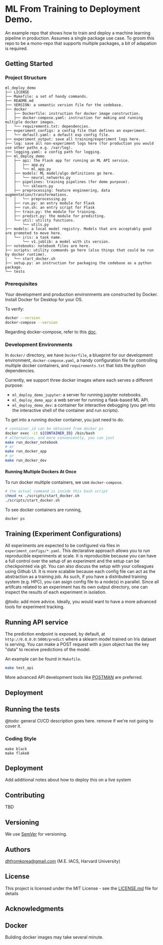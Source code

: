 # ML From Training to Deployment Demo.
An example repo that shows how to train and deploy a machine learning pipeline in production. Assumes a single package use case. To groom this repo to be a mono-repo that supports multiple packages, a bit of adapation is required.

## Getting Started

### Project Structure

```
ml_deploy_demo
├── LICENSE
├── Makefile: a set of handy commands.
├── README.md
├── VERSION: a semantic version file for the codebase.
├── docker
│   ├── Dockerfile: instruction for docker image construction.
│   ├── docker-compose.yaml: instruction for making and running multiple docker images.
│   └── requirements.txt: dependencies.
├── experiment_configs: a config file that defines an experiment.
│   └── default.yaml: a default exp config file.
├── experiment_output: save all training/experiment logs here.
├── log: save all non-experiment logs here (for production you would use other paths e.g. /var/log).
├── logging.yaml: a config path for logging.
├── ml_deploy_demo
│   ├── api: the Flask app for running an ML API service.
│   │   ├── app.py
│   │   └── ml_app.py
│   ├── models: ML model/algo definitions go here.
│   │   └── neural_networks.py
│   ├── pipelines: training pipelines (for demo purpose).
│   │   └── sklearn.py
│   ├── preprocessing: feature engineering, data augmentation/transformations.
│   │   └── preprocessing.py
│   ├── run.py: an entry module for Flask
│   ├── run.sh: an entry script for Flask
│   ├── train.py: the module for training.
│   ├── predict.py: the module for predicting.
│   └── util: utility functions.
│       └── utils.py
├── models: a local model registry. Models that are acceptably good are promoted to move here.
│   └── iris: a task name.
│       └── v1.joblib: a model with its version.
├── notebooks: notebook files are here.
├── scripts: utility commands go here (also things that could be run by docker runtime).
│   └── start_docker.sh
├── setup.py: an instruction for packaging the codebase as a python package.
└── tests
```

### Prerequisites

Your development and production environments are constructed by Docker. Install Docker for Desktop for your OS.

To verify:
```bash
docker --version
docker-compose --version
```

Regarding docker-compose, refer to this [doc](https://docs.docker.com/compose/install/).


### Development Environments
In `docker/` directory, we have `Dockerfile`, a blueprint for our development environment, `docker-compose.yaml`, a handy configuration file for controlling multiple docker containers, and `requirements.txt` that lists the python dependencies.

Currently, we support three docker images where each serves a different purpose:
- `ml_deploy_demo_jupyter`: a server for running jupyter notebooks.
- `ml_deploy_demo_app`: a web server for running a flask-based ML API.
- `ml_deploy_demo_dev`: a container for interactive debugging (you get into the interactive shell of the container and run scripts).

To get into a running docker container, you just need to do.
```bash
# container_id can be obtained from docker ps
docker exec -it ${CONTAINER_ID} /bin/bash
# alternative, and more conveniently, you can just
make run_docker_notebook
# or
make run_docker_app
# or
make run_docker_dev
```

#### Running Multiple Dockers At Once
To run docker multiple containers, we use `docker-compose`.

```bash
# the actual command is inside this bash script
chmod +x ./scripts/start_docker.sh
./scripts/start_docker.sh
```

To see docker containers are running,
```bash
docker ps
```
## Training (Experiment Configurations)
All experiments are expected to be configured via files in `experiment_configs/*.yaml`. This declarative approach allows you to run reproducible experiments at scale. It is reproducible because you can have a full control over the setup of an experiment and the setup can be checkpointed via git. You can also discuss the setup with your colleagues using Github UI. It is more scalable because each config file can act as the abstraction as a training job. As such, if you have a distributed training system (e.g. HPC), you can asign config file to a node(s) in parallel. Since all artifcats related to an experiment has its own output directory, one can inspect the results of each experiment in isolation.

@todo: add more advice.
Ideally, you would want to have a more advanced tools for experiment tracking.

## Running API service
The prediction endpoint is exposed, by default, at `http://0.0.0.0:5000/predict` where a sklearn model trained on Iris dataset is serving. You can make a POST request with a json object has the key "data" to receive predictions of the model.

An example can be found in `Makefile`.
```bash
make test_api
```
More advanced API development tools like [POSTMAN](https://www.getpostman.com/) are preferred.


## Deployment

## Running the tests
@todo: general CI/CD description goes here. remove if we're not going to cover it.

### Coding Style
```
make black
make flake8
```

## Deployment
Add additional notes about how to deploy this on a live system


## Contributing
TBD

## Versioning
We use [SemVer](http://semver.org/) for versioning.

## Authors
dhfromkorea@gmail.com (M.E. IACS, Harvard University)

## License
This project is licensed under the MIT License - see the [LICENSE.md](LICENSE.md) file for details

## Acknowledgments

## Docker
Building docker images may take several minute.

